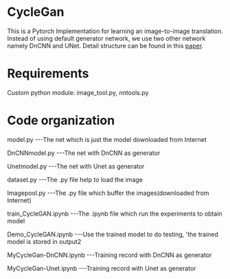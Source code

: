 # CycleGan
This is a Pytorch Implementation for learning an image-to-image translation. Instead of using default generator network, we use two other network namely DnCNN and UNet. Detail structure can be found in this [paper](https://www.google.com).


Requirements
============
Custom python module: image_tool.py, nntools.py



Code organization
=================
model.py         ---The net which is just the model downloaded from Internet

DnCNNmodel.py    ---The net with DnCNN as generator

Unetmodel.py     ---The net with Unet as generator

dataset.py       ---The .py file help to load the image

Imagepool.py    ---The .py file which buffer the images(downloaded from Internet)

train_CycleGAN.ipynb ---The .ipynb file which run the experiments to obtain model

Demo_CycleGAN.ipynb    ---Use the trained model to do testing, 'the trained model is stored in output2

MyCycleGan-DnCNN.ipynb ---Training record with DnCNN as generator

MyCycleGan-Unet.ipynb  ---Training record with Unet as generator

